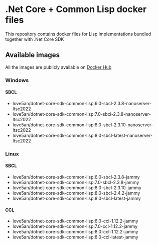 # .Net Core + Common Lisp docker files

This repository contains docker files for Lisp implementations bundled together with .Net Core SDK

## Available images

All the images are publicly available on [Docker Hub](https://cloud.docker.com/u/love5an/repository/docker/love5an/dotnet-core-sdk-common-lisp)

### Windows

#### SBCL
  * love5an/dotnet-core-sdk-common-lisp:6.0-sbcl-2.3.8-nanoserver-ltsc2022
  * love5an/dotnet-core-sdk-common-lisp:7.0-sbcl-2.3.8-nanoserver-ltsc2022
  * love5an/dotnet-core-sdk-common-lisp:8.0-sbcl-2.3.10-nanoserver-ltsc2022
  * love5an/dotnet-core-sdk-common-lisp:8.0-sbcl-latest-nanoserver-ltsc2022

### Linux

#### SBCL
  * love5an/dotnet-core-sdk-common-lisp:6.0-sbcl-2.3.8-jammy
  * love5an/dotnet-core-sdk-common-lisp:7.0-sbcl-2.3.8-jammy
  * love5an/dotnet-core-sdk-common-lisp:8.0-sbcl-2.3.10-jammy
  * love5an/dotnet-core-sdk-common-lisp:8.0-sbcl-2.4.2-jammy
  * love5an/dotnet-core-sdk-common-lisp:8.0-sbcl-latest-jammy

#### CCL
  * love5an/dotnet-core-sdk-common-lisp:6.0-ccl-1.12.2-jammy
  * love5an/dotnet-core-sdk-common-lisp:7.0-ccl-1.12.2-jammy
  * love5an/dotnet-core-sdk-common-lisp:8.0-ccl-1.12.2-jammy
  * love5an/dotnet-core-sdk-common-lisp:8.0-ccl-latest-jammy

